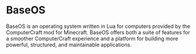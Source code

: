 BaseOS
======

BaseOS is an operating system written in Lua for computers provided by the ComputerCraft mod for Minecraft. BaseOS offers both a suite of features for a smoother ComputerCraft experience and a platform for building more powerful, structured, and maintainable applications.
